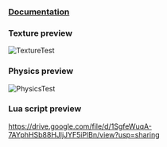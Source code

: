 ### [Documentation](https://megorov4.github.io/LampyEngine/)

### Texture preview
![TextureTest](https://github.com/user-attachments/assets/491758a3-1f7c-46d7-9091-c5e7c2d9155d)
### Physics preview
![PhysicsTest](https://github.com/user-attachments/assets/04693b79-ca1d-4186-8109-2a8f205ee7e7)
### Lua script preview
https://drive.google.com/file/d/1SgfeWuqA-7AYphHSb88HJljJYF5iPlBn/view?usp=sharing
